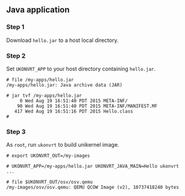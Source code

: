 ## Java application

### Step 1

Download ``hello.jar`` to a host local directory.

### Step 2

Set ``UKONVRT_APP`` to your host directory containing ``hello.jar``.

```
# file /my-apps/hello.jar
/my-apps/hello.jar: Java archive data (JAR)

# jar tvf /my-apps/hello.jar
     0 Wed Aug 19 16:51:40 PDT 2015 META-INF/
    90 Wed Aug 19 16:51:40 PDT 2015 META-INF/MANIFEST.MF
   417 Wed Aug 19 16:51:16 PDT 2015 Hello.class
# 
```

### Step 3

As ``root``, run ``ukonvrt`` to build unikernel image.

```
# export UKONVRT_OUT=/my-images

# UKONVRT_APP=/my-apps/hello.jar UKONVRT_JAVA_MAIN=Hello ukonvrt
...

# file $UKONVRT_OUT/osv/osv.qemu 
/my-images/osv/osv.qemu: QEMU QCOW Image (v2), 10737418240 bytes
```
